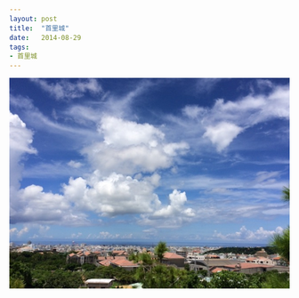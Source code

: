 ```yaml
---
layout: post
title:  "首里城"
date:   2014-08-29
tags:
- 首里城
---
```

![首里城](/media/2014-08-29-首里城.jpeg)